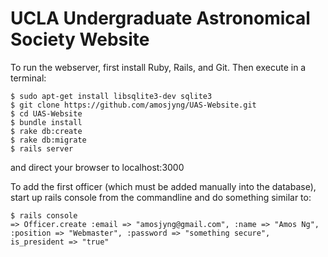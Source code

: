 UCLA Undergraduate Astronomical Society Website
===============================================

To run the webserver, first install Ruby, Rails, and Git. Then execute in a terminal:

    $ sudo apt-get install libsqlite3-dev sqlite3
    $ git clone https://github.com/amosjyng/UAS-Website.git
    $ cd UAS-Website
    $ bundle install
    $ rake db:create
    $ rake db:migrate
    $ rails server

and direct your browser to localhost:3000

To add the first officer (which must be added manually into the database), start up rails console from the commandline and do something similar to:

    $ rails console
    => Officer.create :email => "amosjyng@gmail.com", :name => "Amos Ng", :position => "Webmaster", :password => "something secure", is_president => "true"
